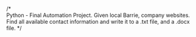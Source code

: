 
/*  
    Python - Final Automation Project.
    Given local Barrie, company websites. Find all available contact information and write it to a .txt file, and a .docx file. 
*/
